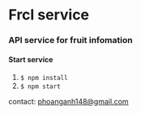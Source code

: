# Frcl service

### API service for fruit infomation

#### Start service

1. `$ npm install`
2. `$ npm start`

contact: phoanganh148@gmail.com<br>

